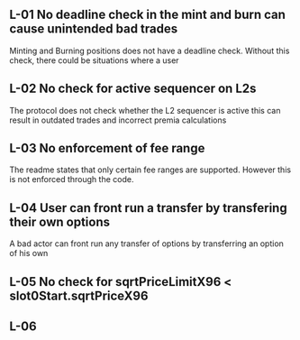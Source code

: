 ## L-01 No deadline check in the mint and burn can cause unintended bad trades
Minting and Burning positions does not have a deadline check. Without this check, there could be situations where a user 

## L-02 No check for active sequencer on L2s 
The protocol does not check whether the L2 sequencer is active this can result in outdated trades and incorrect premia calculations 

## L-03 No enforcement of fee range 
The readme states that only certain fee ranges are supported. However this is not enforced through the code. 

## L-04 User can front run a transfer by transfering their own options
A bad actor can front run any transfer of options by transferring an option of his own 

## L-05 No check for sqrtPriceLimitX96 < slot0Start.sqrtPriceX96


## L-06 